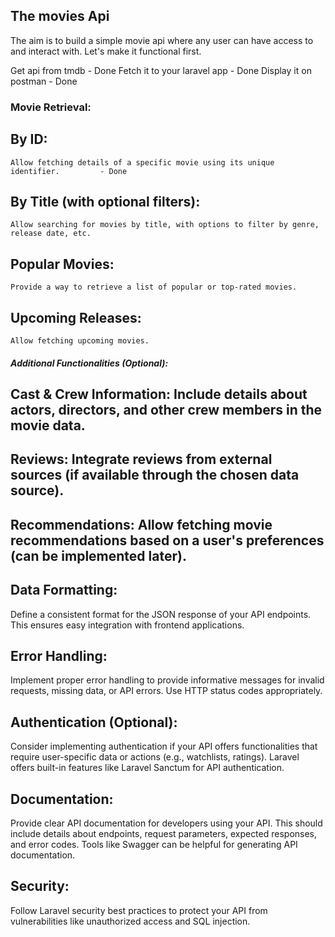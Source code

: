 ## The movies Api
The aim is to build a simple movie api where any user can have access to and interact with. Let's make it functional first.



Get api from tmdb                           - Done
Fetch it to your laravel app                - Done
Display it on postman                       - Done


### Movie Retrieval:

## By ID: 
    Allow fetching details of a specific movie using its unique identifier.         - Done

## By Title (with optional filters): 
    Allow searching for movies by title, with options to filter by genre, release date, etc.

## Popular Movies: 
    Provide a way to retrieve a list of popular or top-rated movies.

## Upcoming Releases: 
    Allow fetching upcoming movies.

##### Additional Functionalities (Optional):

## Cast & Crew Information: Include details about actors, directors, and other crew members in the movie data.

## Reviews: Integrate reviews from external sources (if available through the chosen data source).

## Recommendations: Allow fetching movie recommendations based on a user's preferences (can be implemented later).

## Data Formatting:
Define a consistent format for the JSON response of your API endpoints. This ensures easy integration with frontend applications.

## Error Handling:
Implement proper error handling to provide informative messages for invalid requests, missing data, or API errors. Use HTTP status codes appropriately.

## Authentication (Optional):
Consider implementing authentication if your API offers functionalities that require user-specific data or actions (e.g., watchlists, ratings). Laravel offers built-in features like Laravel Sanctum for API authentication.

## Documentation:
Provide clear API documentation for developers using your API. This should include details about endpoints, request parameters, expected responses, and error codes. Tools like Swagger can be helpful for generating API documentation.

## Security:
Follow Laravel security best practices to protect your API from vulnerabilities like unauthorized access and SQL injection.
